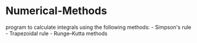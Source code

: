 # Numerical-Methods


program to calculate integrals using the following methods:
    - Simpson's rule
    - Trapezoidal rule
    - Runge–Kutta methods
